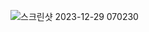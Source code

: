 ![스크린샷 2023-12-29 070230](https://github.com/9nh5/Todo/assets/151013731/09f1dd51-b7f7-4a17-bc45-fe08a4c598ed)
